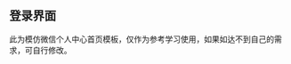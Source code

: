 ## 登录界面

<demo-model url="/pages/template/wxCenter/index"></demo-model>


此为模仿微信个人中心首页模板，仅作为参考学习使用，如果如达不到自己的需求，可自行修改。

